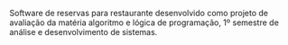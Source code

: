Software de reservas para restaurante desenvolvido como projeto de avaliação da matéria algoritmo e lógica de programação, 1º semestre de análise e desenvolvimento de sistemas.
